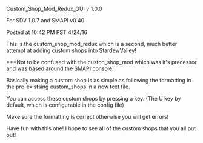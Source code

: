 Custom_Shop_Mod_Redux_GUI v 1.0.0

For SDV 1.0.7 and SMAPI v0.40

Posted at 10:42 PM PST 4/24/16

This is the custom_shop_mod_redux which is a second, much better attempt at adding custom shops into StardewValley!

***Not to be confused with the custon_shop_mod which was it's precessor and was based around the SMAPI console.

Basically making a custom shop is as simple as following the formatting in the pre-existsing custom_shops in a new text file.

You can access these custom shops by pressing a key. (The U key by default, which is configurable in the config file)

Make sure the formatting is correct otherwise you will get errors!

Have fun with this one! I hope to see all of the custom shops that you all put out!
